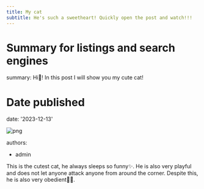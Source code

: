 ```yaml
---
title: My cat
subtitle: He's such a sweetheart! Quickly open the post and watch!!!
---
```

# Summary for listings and search engines
summary: Hi👋! In this post I will show you my cute cat!

# Date published
date: '2023-12-13'

![png](featured.png)

authors:
  - admin


This is the cutest cat, he always sleeps so funny✨. He is also very playful and does not let anyone attack anyone from around the corner. Despite this, he is also very obedient🚫💩.


